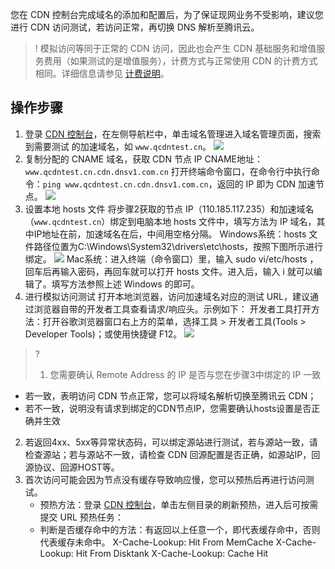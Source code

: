 您在 CDN 控制台完成域名的添加和配置后，为了保证现网业务不受影响，建议您进行 CDN 访问测试，若访问正常，再切换 DNS 解析至腾讯云。
>! 模拟访问等同于正常的 CDN 访问，因此也会产生 CDN 基础服务和增值服务费用（如果测试的是增值服务），计费方式与正常使用 CDN 的计费方式相同。详细信息请参见 [计费说明](https://cloud.tencent.com/document/product/228/2949)。


## 操作步骤
1. 登录 [CDN 控制台](https://console.cloud.tencent.com/cdn)，在左侧导航栏中，单击域名管理进入域名管理页面，搜索到需要测试      的加速域名，如 `www.qcdntest.cn`。
![](https://qcloudimg.tencent-cloud.cn/raw/8e7ef6c09ac3bdf99a335f1e99db6789.png)
2. 复制分配的 CNAME 域名，获取 CDN 节点 IP
CNAME地址：`www.qcdntest.cn.cdn.dnsv1.com.cn`
打开终端命令窗口，在命令行中执行命令：`ping www.qcdntest.cn.cdn.dnsv1.com.cn`，返回的 IP 即为 CDN 加速节点。
![](https://qcloudimg.tencent-cloud.cn/raw/811c8e9ca1f21e89c55734c935cad9b2.png)
3. 设置本地 hosts 文件
将步骤2获取的节点 IP（110.185.117.235）和加速域名（`www.qcdntest.cn`）绑定到电脑本地 hosts 文件中，填写方法为 IP 域名，其中IP地址在前，加速域名在后，中间用空格分隔。
Windows系统：hosts 文件路径位置为C:\Windows\System32\drivers\etc\hosts，按照下图所示进行绑定。
![](https://qcloudimg.tencent-cloud.cn/raw/2d63afd6bb4abec0e064efd795eec39b.png)
Mac系统：进入终端（命令窗口）里，输入 sudo vi/etc/hosts ，回车后再输入密码，再回车就可以打开 hosts 文件。进入后，输入 i 就可以编辑了。填写方法参照上述 Windows 的即可。
4. 进行模拟访问测试
打开本地浏览器，访问加速域名对应的测试 URL，建议通过浏览器自带的开发者工具查看请求/响应头。示例如下：
开发者工具打开方法：打开谷歌浏览器窗口右上方的菜单，选择工具 > 开发者工具(Tools > Developer Tools)；或使用快捷键 F12。
![](https://qcloudimg.tencent-cloud.cn/raw/d4411cda802c92549f30b9fc15c4153b.png)


>?
> 1. 您需要确认 Remote Address 的 IP 是否与您在步骤3中绑定的 IP 一致
 - 若一致，表明访问 CDN 节点正常，您可以将域名解析切换至腾讯云 CDN；
 - 若不一致，说明没有请求到绑定的CDN节点IP，您需要确认hosts设置是否正确并生效
2. 若返回4xx、5xx等异常状态码，可以绑定源站进行测试，若与源站一致，请检查源站；若与源站不一致，请检查 CDN 回源配置是否正确，如源站IP，回源协议、回源HOST等。
3. 首次访问可能会因为节点没有缓存导致响应慢，您可以预热后再进行访问测试。
	-  预热方法：登录 [CDN 控制台](https://console.cloud.tencent.com/cdn)，单击左侧目录的刷新预热，进入后可按需提交 URL 预热任务：
	-  判断是否缓存命中的方法：有返回以上任意一个，即代表缓存命中，否则代表缓存未命中。
X-Cache-Lookup: Hit From MemCache
X-Cache-Lookup: Hit From Disktank
X-Cache-Lookup: Cache Hit
